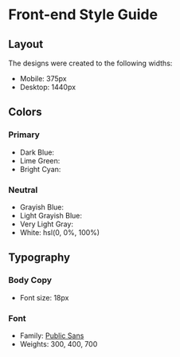 # Front-end Style Guide

## Layout

The designs were created to the following widths:

- Mobile: 375px
- Desktop: 1440px

## Colors

### Primary

- Dark Blue:
- Lime Green:
- Bright Cyan:

### Neutral

- Grayish Blue:
- Light Grayish Blue:
- Very Light Gray:
- White: hsl(0, 0%, 100%)

## Typography

### Body Copy

- Font size: 18px

### Font

- Family: [Public Sans](https://fonts.google.com/specimen/Public+Sans)
- Weights: 300, 400, 700
